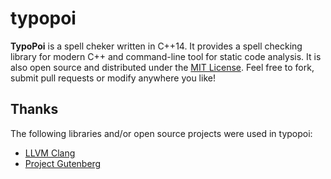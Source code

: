 # typopoi

**TypoPoi** is a spell cheker written in C++14.
It provides a spell checking library for modern C++ and command-line tool for static code analysis.
It is also open source and distributed under the [MIT License](https://opensource.org/licenses/MIT).
Feel free to fork, submit pull requests or modify anywhere you like!

## Thanks

The following libraries and/or open source projects were used in typopoi:

* [LLVM Clang](http://clang.llvm.org/)
* [Project Gutenberg](https://www.gutenberg.org/)
